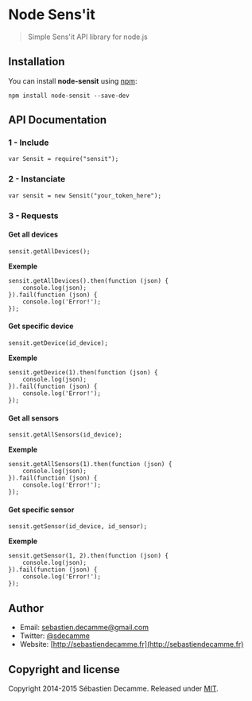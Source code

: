 # Node Sens'it
> Simple Sens'it API library for node.js

## Installation

You can install **node-sensit** using [npm](https://www.npmjs.com/):

```
npm install node-sensit --save-dev
```


## API Documentation

### 1 - Include

```
var Sensit = require("sensit");
```

### 2 - Instanciate

```
var sensit = new Sensit("your_token_here");
```

### 3 - Requests

#### Get all devices

```
sensit.getAllDevices();
```

__Exemple__

```
sensit.getAllDevices().then(function (json) {
	console.log(json);
}).fail(function (json) {
	console.log('Error!');
});
```

#### Get specific device

```
sensit.getDevice(id_device);
```

__Exemple__

```
sensit.getDevice(1).then(function (json) {
	console.log(json);
}).fail(function (json) {
	console.log('Error!');
});
```

#### Get all sensors

```
sensit.getAllSensors(id_device);
```

__Exemple__

```
sensit.getAllSensors(1).then(function (json) {
	console.log(json);
}).fail(function (json) {
	console.log('Error!');
});
```

#### Get specific sensor

```
sensit.getSensor(id_device, id_sensor);
```

__Exemple__

```
sensit.getSensor(1, 2).then(function (json) {
	console.log(json);
}).fail(function (json) {
	console.log('Error!');
});
```

## Author

* Email: [sebastien.decamme@gmail.com](mailto:sebastien.decamme@gmail.com)
* Twitter: [@sdecamme](https://twitter.com/sdecamme)
* Website: [http://sebastiendecamme.fr](http://sebastiendecamme.fr)


## Copyright and license

Copyright 2014-2015 Sébastien Decamme. Released under [MIT](http://opensource.org/licenses/MIT).